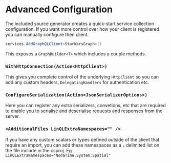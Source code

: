# Advanced Configuration

The included source generator creates a quick-start service collection configuration. If you
want more control over how your client is registered you can manually configure then client.

```csharp
services.AddGraphQLClient<StarWarsGraph>()
```

This exposes a `GraphBuilder<T>` which includes a couple methods.

### `WithHttpConnection(Action<HttpClient>)`

This gives you complete control of the underlying `HttpClient` so you can add any custom headers, `DelegatingHandlers` for authentication etc.

### `ConfigureSerialization(Action<JsonSerializerOptions>)`

Here you can register any extra serializers, convetions, etc that are required to enable you to serialise and
deserialise requests and responses from the server.

### `<AdditionalFiles LinQLExtraNamespaces="" />`
If you have any custom scalars or types defined outside of the client that require an import, you can
add these namespaces as a `;` delimited list on the file include in the csproj.  Eg `LinQLExtraNamespaces="NodaTime;System.Spatial"`